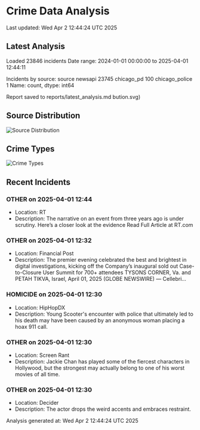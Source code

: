 # Crime Data Analysis
Last updated: Wed Apr  2 12:44:24 UTC 2025

## Latest Analysis

Loaded 23846 incidents
Date range: 2024-01-01 00:00:00 to 2025-04-01 12:44:11

Incidents by source:
source
newsapi           23745
chicago_pd          100
chicago_police        1
Name: count, dtype: int64

Report saved to reports/latest_analysis.md
bution.svg)

## Source Distribution
![Source Distribution](images/source_distribution.svg)

## Crime Types
![Crime Types](images/crime_types.svg)

## Recent Incidents

### OTHER on 2025-04-01 12:44
- Location: RT
- Description: The narrative on an event from three years ago is under scrutiny. Here’s a closer look at the evidence Read Full Article at RT.com


### OTHER on 2025-04-01 12:32
- Location: Financial Post
- Description: The premier evening celebrated the best and brightest in digital investigations, kicking off the Company’s inaugural sold out Case-to-Closure User Summit for 700+ attendees TYSONS CORNER, Va. and PETAH TIKVA, Israel, April 01, 2025 (GLOBE NEWSWIRE) — Cellebri…


### HOMICIDE on 2025-04-01 12:30
- Location: HipHopDX
- Description: Young Scooter's encounter with police that ultimately led to his death may have been caused by an anonymous woman placing a hoax 911 call.


### OTHER on 2025-04-01 12:30
- Location: Screen Rant
- Description: Jackie Chan has played some of the fiercest characters in Hollywood, but the strongest may actually belong to one of his worst movies of all time.


### OTHER on 2025-04-01 12:30
- Location: Decider
- Description: The actor drops the weird accents and embraces restraint.

Analysis generated at: Wed Apr  2 12:44:24 UTC 2025
